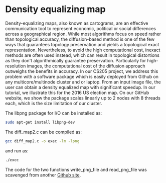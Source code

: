 # Density equalizing map

Density-equalizing maps, also known as cartograms, are an effective communication tool to represent economic, political or social differences across a geographical region. While most algorithms focus on speed rather than topological accuracy, the diffusion-based method is one of the few ways that guarantees topology preservation and yields a topological exact representation. Nevertheless, to avoid the high computational cost, inexact methods are often used instead, which can result in topological distortions as they don't algorithmically guarantee preservation. Particularly for high-resolution images, the computational cost of the diffusion approach outweighs the benefits in accuracy. In our CS205 project, we address this problem with a software package which is easily deployed from Github on any multicore/multinode cluster and or laptop. From an input image file, the user can obtain a density equalized map with significant speedup. In our tutorial, we illustrate this for the 2016 US election map. On our GitHub website, we show the package scales linearly up to 2 nodes with 8 threads each, which is the size limitation of our cluster.

The libpng package for I/O can be installed as:

```Bash
sudo apt-get install libpng-dev
```

The diff_map2.c can be compiled as:
```Bash
gcc diff_map2.c -o exec -lm -lpng
```
and run as:
```Bash
./exec
```

The code for the two functions write_png_file and read_png_file was scavenged from another [Github site](https://gist.github.com/niw/5963798).
